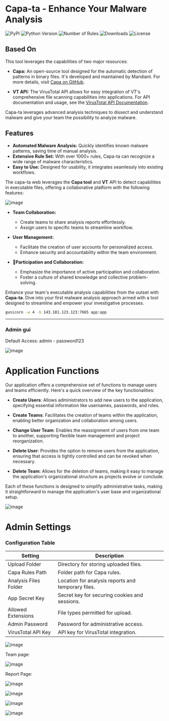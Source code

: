 # Capa-ta - Enhance Your Malware Analysis

![PyPI](https://img.shields.io/pypi/v/capa-ta)
![Python Version](https://img.shields.io/badge/python-3.6+-blue.svg)
![Number of Rules](https://img.shields.io/badge/rules-1000+-brightgreen)
![Downloads](https://img.shields.io/github/downloads/andreisss/capa-ta/total.svg)
![License](https://img.shields.io/github/license/andreisss/capa-ta)

## Based On

This tool leverages the capabilities of two major resources:

- **Capa:** An open-source tool designed for the automatic detection of patterns in binary files. It's developed and maintained by Mandiant. For more details, visit [Capa on GitHub](https://github.com/mandiant/capa).

- **VT API:** The VirusTotal API allows for easy integration of VT's comprehensive file scanning capabilities into applications. For API documentation and usage, see the [VirusTotal API Documentation](https://docs.virustotal.com/).

Capa-ta leverages advanced analysis techniques to dissect and understand malware and give your team the possibility to analyze malware.


## Features

- **Automated Malware Analysis:** Quickly identifies known malware patterns, saving time of manual analysis.
- **Extensive Rule Set:** With over 1000+ rules, Capa-ta can recognize a wide range of malware characteristics.
- **Easy to Use:** Designed for usability, it integrates seamlessly into existing workflows.

The capa-ta web leverages the **Capa tool** and **VT** API to detect capabilities in executable files, offering a collaborative platform with the following features:

![image](https://github.com/andreisss/capa-ta/assets/10872139/45ee9a28-1e2b-4f10-b322-4cf39b9ec929)


- **Team Collaboration:** 
  - Create teams to share analysis reports effortlessly.
  - Assign users to specific teams to streamline workflow.

- **User Management:**
  - Facilitate the creation of user accounts for personalized access.
  - Enhance security and accountability within the team environment.

- **🚀Participation and Collaboration:**
  - Emphasize the importance of active participation and collaboration.
  - Foster a culture of shared knowledge and collective problem-solving.


Enhance your team's executable analysis capabilities from the outset with **Capa-ta**. Dive into your first malware analysis approach armed with a tool designed to streamline and empower your investigative processes.

```bash
gunicorn -w 4 -b 143.181.123.123:7665 app:app
```
----------------------------------------------------------------------------------------------------------------------------------------

### Admin gui

Default Access: admin - password123

![image](https://github.com/andreisss/capa-ta/assets/10872139/01a286e6-91ac-4e4a-8c6e-61d247dc4e5c)

# Application Functions

Our application offers a comprehensive set of functions to manage users and teams efficiently. Here's a quick overview of the key functionalities:

- **Create Users**: Allows administrators to add new users to the application, specifying essential information like usernames, passwords, and roles.

- **Create Teams**: Facilitates the creation of teams within the application, enabling better organization and collaboration among users.

- **Change User Team**: Enables the reassignment of users from one team to another, supporting flexible team management and project reorganization.

- **Delete User**: Provides the option to remove users from the application, ensuring that access is tightly controlled and can be revoked when necessary.

- **Delete Team**: Allows for the deletion of teams, making it easy to manage the application's organizational structure as projects evolve or conclude.

Each of these functions is designed to simplify administrative tasks, making it straightforward to manage the application's user base and organizational setup.


![image](https://github.com/andreisss/capa-ta/assets/10872139/fc308b42-abc7-41e6-af00-d1b9d0a14dcd)


# Admin Settings

### Configuration Table

<div align="center">

| Setting               | Description                                           |
|-----------------------|-------------------------------------------------------|
| Upload Folder         | Directory for storing uploaded files.                 |
| Capa Rules Path       | Folder path for Capa rules.                           |
| Analysis Files Folder | Location for analysis reports and temporary files.    |
| App Secret Key        | Secret key for securing cookies and sessions.         |
| Allowed Extensions    | File types permitted for upload.                      |
| Admin Password        | Password for administrative access.                   |
| VirusTotal API Key    | API key for VirusTotal integration.                   |

</div>


![image](https://github.com/andreisss/capa-ta/assets/10872139/6473f466-15a8-4a58-ab2e-70ef66ef7295)

Team page:

![image](https://github.com/andreisss/capa-ta/assets/10872139/d615e4c7-25ed-4395-8d3c-c803e75acc90)

Report Page:

![image](https://github.com/andreisss/capa-ta/assets/10872139/98a5c8a7-f2c9-43a8-a119-b5fd6acaf32d)

![image](https://github.com/andreisss/capa-ta/assets/10872139/93c0e7b7-deef-4802-ab32-660bc11105b9)

![image](https://github.com/andreisss/capa-ta/assets/10872139/73a7e80b-e26d-46d5-95d4-0bcbb033bd5d)

![image](https://github.com/andreisss/capa-ta/assets/10872139/b34e68a7-4917-4212-a933-d7876e3657f8)


